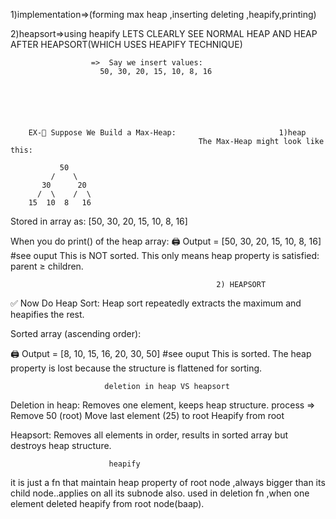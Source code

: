 1)implementation=>(forming max heap ,inserting deleting ,heapify,printing)

2)heapsort=>using heapify 
                                        LETS CLEARLY SEE  NORMAL HEAP AND HEAP AFTER HEAPSORT(WHICH USES HEAPIFY TECHNIQUE)

                     
                      =>  Say we insert values:
                        50, 30, 20, 15, 10, 8, 16
                        

                                                              
                                                              
                                                              
                                                              
        EX-🌲 Suppose We Build a Max-Heap:                       1)heap  
                                              The Max-Heap might look like this:
       
               50
             /    \
           30      20
          /  \    /  \
        15  10  8   16
Stored in array as:
[50, 30, 20, 15, 10, 8, 16]



When you do print() of the heap array:
🖨️ Output = [50, 30, 20, 15, 10, 8, 16]                                           #see ouput
This is NOT sorted.
This only means heap property is satisfied: parent ≥ children.



                                                  2) HEAPSORT

✅ Now Do Heap Sort:
Heap sort repeatedly extracts the maximum and heapifies the rest.

Sorted array (ascending order):

🖨️ Output = [8, 10, 15, 16, 20, 30, 50]                                         #see ouput
This is sorted. The heap property is lost because the structure is flattened for sorting.


                         deletion in heap VS heapsort
Deletion in heap: Removes one element, keeps heap structure.
process =>
Remove 50 (root)
Move last element (25) to root
Heapify from root

Heapsort: Removes all elements in order, results in sorted array but destroys heap structure.


                          heapify
it is just a fn that maintain heap property of root node ,always bigger than its child node..applies on all its subnode also.
used in deletion fn ,when one element deleted heapify from root node(baap).

